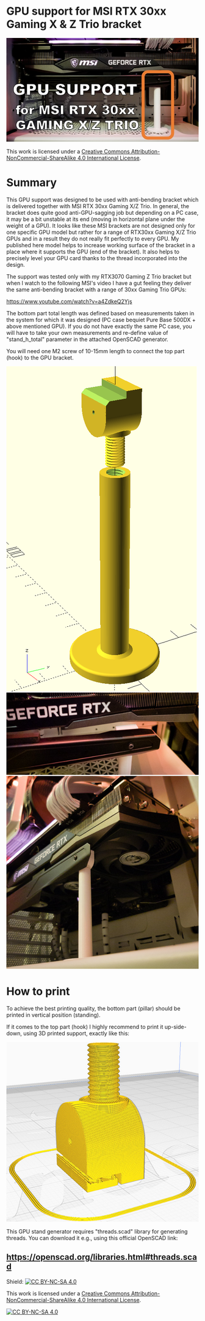 # GPU support for MSI RTX 30xx Gaming X & Z Trio bracket

![GPU support title picture](img/gpu_stand_title_picture_30xx_600px.jpg?raw=true)

This work is licensed under a
[Creative Commons Attribution-NonCommercial-ShareAlike 4.0 International License][cc-by-nc-sa].

# Summary
This GPU support was designed to be used with anti-bending bracket which is delivered together with MSI RTX 30xx Gaming X/Z Trio. In general, the bracket does quite good anti-GPU-sagging job but depending on a PC case, it may be a bit unstable at its end (moving in horizontal plane under the weight of a GPU). It looks like these MSI brackets are not designed only for one specific GPU model but rather for a range of RTX30xx Gaming X/Z Trio GPUs  and in a result they do not really fit perfectly to every GPU. My published here model helps to increase working surface of the bracket in a place where it supports the GPU (end of the bracket). It also helps to precisely level your GPU card thanks to the thread incorporated into the design.

The support was tested only with my RTX3070 Gaming Z Trio bracket but when I watch to the following MSI's video I have a gut feeling they deliver the same anti-bending bracket with a range of 30xx Gaming Trio GPUs:

https://www.youtube.com/watch?v=a4ZdkeQ2Yjs

The bottom part total length was defined based on measurements taken in the system for which it was designed (PC case bequiet Pure Base 500DX + above mentioned GPU). If you do not have exactly the same PC case, you will have to take your own measurements and re-define value of "stand_h_total" parameter in the attached OpenSCAD generator.

You will need one M2 screw of 10-15mm length to connect the top part (hook) to the GPU bracket.

![3D model](img/gpu_stand_model_overview_500px.png?raw=true)
![Top part increasing touch surface](img/gpu_stand_end_surface_increased_600px.jpg?raw=true)
![GPU support - side view](img/gpu_stand_side_view_600px.jpg?raw=true)

# How to print

To achieve the best printing quality, the bottom part (pillar) should be printed in vertical position (standing).

If it comes to the top part (hook) I highly recommend to print it up-side-down, using 3D printed support, exactly like this:

![How to print the top part](img/gpu_stand_how_to_print_top_600px.jpg?raw=true)

This GPU stand generator requires "threads.scad" library for generating threads. You can download it e.g., using this official OpenSCAD link:

https://openscad.org/libraries.html#threads.scad
---
Shield: [![CC BY-NC-SA 4.0][cc-by-nc-sa-shield]][cc-by-nc-sa]

This work is licensed under a
[Creative Commons Attribution-NonCommercial-ShareAlike 4.0 International License][cc-by-nc-sa].

[![CC BY-NC-SA 4.0][cc-by-nc-sa-image]][cc-by-nc-sa]

[cc-by-nc-sa]: http://creativecommons.org/licenses/by-nc-sa/4.0/
[cc-by-nc-sa-image]: https://licensebuttons.net/l/by-nc-sa/4.0/88x31.png
[cc-by-nc-sa-shield]: https://img.shields.io/badge/License-CC%20BY--NC--SA%204.0-lightgrey.svg

